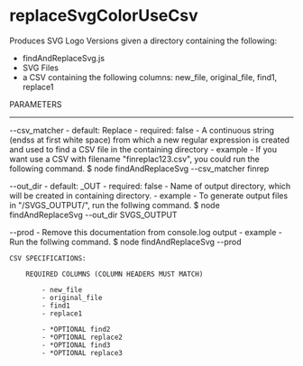 # replaceSvgColorUseCsv

Produces SVG Logo Versions given a directory containing the following:
- findAndReplaceSvg.js
- SVG Files
- a CSV containing the following columns:
  new_file, original_file, find1, replace1


 PARAMETERS
   __________
   
   --csv_matcher
        - default: Replace
        - required: false
        - A continuous string (endss at first white space)
          from which a new regular expression is created and 
          used to find a CSV file in the containing directory
        - example - If you want use a CSV with filename "finreplac123.csv",
          you could run the following command.
          $ node findAndReplaceSvg --csv_matcher finrep
   
   --out_dir
        - default: _OUT
        - required: false
        - Name of output directory, which will be created in containing directory.
        - example - To generate output files in "/SVGS_OUTPUT/", run the follwing command.
          $ node findAndReplaceSvg --out_dir SVGS_OUTPUT
   
   --prod
        - Remove this documentation from console.log output
        - example - Run the follwing command.
          $ node findAndReplaceSvg --prod
   
   
    CSV SPECIFICATIONS:
            
        REQUIRED COLUMNS (COLUMN HEADERS MUST MATCH)
   
            - new_file
            - original_file
            - find1
            - replace1
        
            - *OPTIONAL find2
            - *OPTIONAL replace2
            - *OPTIONAL find3
            - *OPTIONAL replace3
